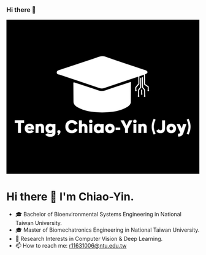 ### Hi there 👋

<!--
**Teng91/Teng91** is a ✨ _special_ ✨ repository because its `README.md` (this file) appears on your GitHub profile.
-->

<p align="center">
  <img src="Joy_BG.png" />
</p>

# Hi there 👋 I'm Chiao-Yin.

- 🎓 Bachelor of Bioenvironmental Systems Engineering in National Taiwan University.
- 🎓 Master of Biomechatronics Engineering in National Taiwan University.
- 🌱 Research Interests in Computer Vision & Deep Learning.
- 📫 How to reach me: r11631006@ntu.edu.tw
